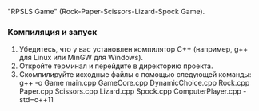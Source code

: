 "RPSLS Game" (Rock-Paper-Scissors-Lizard-Spock Game).
### Компиляция и запуск

1. Убедитесь, что у вас установлен компилятор C++ (например, g++ для Linux или MinGW для Windows).
2. Откройте терминал и перейдите в директорию проекта.
3. Скомпилируйте исходные файлы с помощью следующей команды:
   g++ -o Game main.cpp GameCore.cpp DynamicChoice.cpp Rock.cpp Paper.cpp Scissors.cpp Lizard.cpp Spock.cpp ComputerPlayer.cpp -std=c++11
